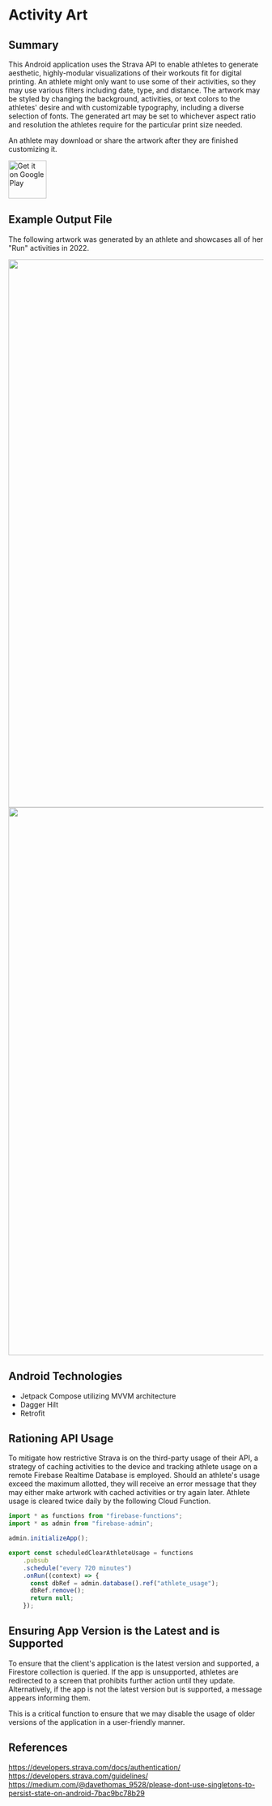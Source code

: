 # Activity Art

## Summary
This Android application uses the Strava API to enable athletes to generate aesthetic, highly-modular visualizations of their workouts fit for digital printing. An athlete might only want to use some of their activities, so they may use various filters including date, type, and distance. The artwork may be styled by changing the background, activities, or text colors to the athletes' desire and with customizable typography, including a diverse selection of fonts. The generated art may be set to whichever aspect ratio and resolution the athletes require for the particular print size needed.

An athlete may download or share the artwork after they are finished customizing it.

<a href='https://play.google.com/store/apps/details?id=com.activityartapp'><img height="75"  alt='Get it on Google Play' src='https://play.google.com/intl/en_us/badges/static/images/badges/en_badge_web_generic.png'/></a>

## Example Output File
The following artwork was generated by an athlete and showcases all of her "Run" activities in 2022.

<img width="1080px" src="https://user-images.githubusercontent.com/77797048/211247573-ed07d050-9749-4b7c-93fa-2948bdb688ef.png">
<img width="1080px" src="https://user-images.githubusercontent.com/77797048/212821139-e96fe473-c26a-4381-ba30-85b82a11ee95.png">

## Android Technologies

* Jetpack Compose utilizing MVVM architecture
* Dagger Hilt
* Retrofit

## Rationing API Usage
To mitigate how restrictive Strava is on the third-party usage of their API, a strategy of caching activities to the device and tracking athlete usage on a remote Firebase Realtime Database is employed. Should an athlete's usage exceed the maximum allotted, they will receive an error message that they may either make artwork with cached activities or try again later.
Athlete usage is cleared twice daily by the following Cloud Function.

```typescript
import * as functions from "firebase-functions";
import * as admin from "firebase-admin";

admin.initializeApp();

export const scheduledClearAthleteUsage = functions
    .pubsub
    .schedule("every 720 minutes")
    .onRun((context) => {
      const dbRef = admin.database().ref("athlete_usage");
      dbRef.remove();
      return null;
    });
```

## Ensuring App Version is the Latest and is Supported
To ensure that the client's application is the latest version and supported, a Firestore collection is queried. If the app is unsupported, athletes are redirected to a screen that prohibits further action until they update. Alternatively, if the app is not the latest version but is supported, a message appears informing them. 

This is a critical function to ensure that we may disable the usage of older versions of the application in a user-friendly manner.

## References
https://developers.strava.com/docs/authentication/<br>
https://developers.strava.com/guidelines/<br>
https://medium.com/@davethomas_9528/please-dont-use-singletons-to-persist-state-on-android-7bac9bc78b29<br>
